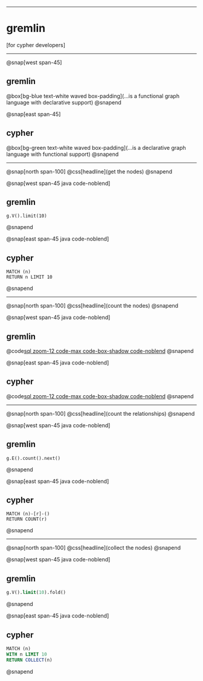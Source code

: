 
---


# gremlin

[for cypher developers]

---

@snap[west span-45]
## gremlin
@box[bg-blue text-white waved box-padding](...is a functional graph language with declarative support)
@snapend

@snap[east span-45]
## cypher
@box[bg-green text-white waved  box-padding](...is a declarative graph language with functional support)
@snapend

---
@snap[north span-100]
@css[headline](get the nodes)
@snapend

@snap[west span-45 java code-noblend]
## gremlin
```
g.V().limit(10)

```
@snapend

@snap[east span-45 java code-noblend]
## cypher
```
MATCH (n)
RETURN n LIMIT 10

```
@snapend

---
@snap[north span-100]
@css[headline](count the nodes)
@snapend


@snap[west span-45 java code-noblend]
## gremlin
@code[sql zoom-12 code-max code-box-shadow code-noblend](/src/count-nodes.gremlin)
@snapend

@snap[east span-45 java code-noblend]
## cypher
@code[sql zoom-12 code-max code-box-shadow code-noblend](/src/count-nodes.cyp)
@snapend

---
@snap[north span-100]
@css[headline](count the relationships)
@snapend


@snap[west span-45 java code-noblend]
## gremlin
```zoom-12
g.E().count().next()

```
@snapend

@snap[east span-45 java code-noblend]
## cypher
```zoom-12
MATCH (n)-[r]-()
RETURN COUNT(r)

```
@snapend

---
@snap[north span-100]
@css[headline](collect the nodes)
@snapend

@snap[west span-45 java code-noblend]
## gremlin
```sql zoom-12
g.V().limit(10).fold()
```
@snapend

@snap[east span-45 java code-noblend]
## cypher
```sql zoom-12
MATCH (n)
WITH n LIMIT 10
RETURN COLLECT(n)
```
@snapend
